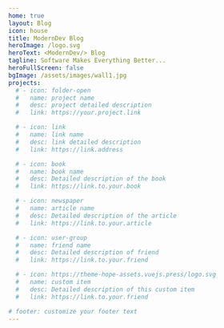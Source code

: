 ```yaml
---
home: true
layout: Blog
icon: house
title: ModernDev Blog
heroImage: /logo.svg
heroText: <ModernDev/> Blog
tagline: Software Makes Everything Better...
heroFullScreen: false
bgImage: /assets/images/wall1.jpg
projects:
  # - icon: folder-open
  #   name: project name
  #   desc: project detailed description
  #   link: https://your.project.link

  # - icon: link
  #   name: link name
  #   desc: link detailed description
  #   link: https://link.address

  # - icon: book
  #   name: book name
  #   desc: Detailed description of the book
  #   link: https://link.to.your.book

  # - icon: newspaper
  #   name: article name
  #   desc: Detailed description of the article
  #   link: https://link.to.your.article

  # - icon: user-group
  #   name: friend name
  #   desc: Detailed description of friend
  #   link: https://link.to.your.friend

  # - icon: https://theme-hope-assets.vuejs.press/logo.svg
  #   name: custom item
  #   desc: Detailed description of this custom item
  #   link: https://link.to.your.friend

# footer: customize your footer text
---
```


<!-- This is a blog home page demo.

To use this layout, you should set both `layout: Blog` and `home: true` in the page front matter.

For related configuration docs, please see [blog homepage](https://theme-hope.vuejs.press/guide/blog/home.html). -->
